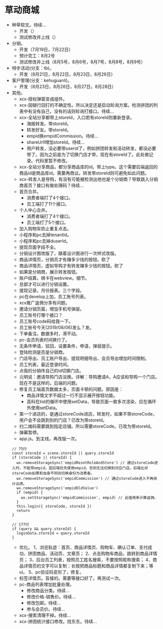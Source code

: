 # 草动商城
* 种草软文。待续...
    - 开发（）
    - 测试修改并上线（）
* 分销。
    - 开发（7月19日，7月22日）
    - 预计完工：8月2号
    - 测试修改并上线（8月5号，8月6号，8月7号，8月8号，8月9号）
* 特步活动(分支：tb)。
    - 开发（8月21日，8月22日，8月23日，8月26日）
* 客户管理(分支：kehuguanli)。
    - 开发（8月23日，8月26日，8月27日，8月28日）
* 其他。
    - xcx-授权弹窗变成组件。
    - xcx-因银行回打的不确定性。所以决定还是启动轮询方案。检测拼团的列表中有没有自己，没有的话则轮询打接口。待续...
    - xcx-全站分享都带上storeId，入口若有storeId则重新登录。
        - 海报转发。带storeId。
        - 转发好友。带storeId。
        - empid换empidCommission。待续...
        - shareUrll增加storeId。待续...
        - 用户转发，没必要带userid了，例如拼团转发和活动转发，都没必要带了。因为之前是为了切换门店才带，现在有storeId了。此处做记录。代码里暂不修改。
    - xcx-全站分享商品，都分享商品库的id。带上type。这个需要后端返回的商品id是商品库id。需要再商议。转发带storeId则可避免如此问题。
    - xcx-转发人是导购，有没有可能被检测出他也是个分销商？导致跳入分销商首页？接口有做处理码？待续...
    - 首页合并。
        - 消费者端打了4个接口。
        - 员工端打了11个接口。
    - 个人中心合并。
        - 消费者端打了4个接口。
        - 员工端打了5个接口。
    - 加入购物车防止重复点击。
    - 小程序和pc去掉tenantId。
    - 小程序和pc去掉duserId。
    - 提现页面字段不全。
    - 分销设计图改版了，跟着设计图进行一次样式改版。
    - 商品详情页，分销员才有赚多少钱的按钮。砍了
    - 商品详情页，虚拟导购才有转发赚多少钱的按钮。砍了
    - 如果是分销商，展示转发按钮。
    - 账户结算。绑卡在webview。细节。
    - 总部才可以进行分销设置。
    - 提现记录。月份报表。三个字段。
    - pc在develop上加，员工账号列表。
    - xcx推广返佣分享有问题。
    - 邀请分销页面，增加手机号弹层。
    - 员工账号打哪个接口？
    - 员工账号code码给我一下。
    - 员工账号今天(2019/08/06)发么？发。
    - 下单备注。数据多时，滑不动。
    - pc-会员列表时间换行了。
    - 无条件申请，驳回，设置条件，申请，弹层提示。
    - 登陆检测是否是分销商。
    - 门店导出、员工账户导出、提现明细导出、会员导出增加时间限制。
    - 员工列表，最近登录时间。
    - 点我的分销传自己的id切换门店。
    - 元明说：邀请导购门店没换。详解：导购邀请A，A应该和导购一个门店。现在不是这样的。后端的问题。
    - 修复员工端首页数据太多，页面卡顿的问题。原因是：
        - 商品详情文字不超过一行不显示展开按钮功能。
        - 高科在list的循环中使用setData，导致页面一致多次渲染，应在循环外使用setData。
    - 第一个进店的，是通过storeCode进店，转发时，如果不带storeCode，用户会不会跳到别的门店？已改为带storeId。
    - 扫二维码需要跳到指定店铺。所以需要storeCode。已改为带storeId。
    - 弹幕暂停。
    - app.js。到主线，再改版一次。
    ```
    // 75行
    const storeId = scene.storeId || query.storeId
    if (storeCode || storeId) {
      wx.removeStorageSync('empidResetRoleAndStore') // 通过storeCode进入时，不能带empid。因后端优先使用empid。否则无法切换到对应门店。后端比对storeCode如果和自身不同则切换身份为消费者。
      wx.removeStorageSync('empidCommission') // 通过storeCode进入不再统计业绩。
      wx.removeStorageSync('empidOldValue')
      if (empid) {
        wx.setStorageSync('empidCommission', empid) // 此值用来计算返佣。
      }
      this.login({ storeCode, storeId })
      return
    }
    ```
    ```
    // 177行
    if (query && query.storeId) {
      loginData.storeId = query.storeId
    }
    ```
    - 优化。
        1、浏览轨迹：首页、商品详情页、购物车、确认订单、支付成功、拼团商品、活动页、文章页；
        2、点击购物车商品，跳转到商品详情页；
        3、后台员工列表，按照员工姓名搜索，不要按照昵称搜索；
        4、商品详情页的文字可以复制：长按把商品标题和商品详情都复制下来；等ui。
        5、pc验证码变形了，修复。
    - 标签详情页。盲接的。需要等接口好了。再测试一次。
    - pc-商品列表增加批量处理。
        - 修改商品分类。待续...
        - 修改价格-销售价。待续...
        - 修改包邮。待续...
        - 参与会员价。待续...
    - xcx-搜索清理不掉。待续...
    - xcx-拼团统计接口修改。找东东。待续...
